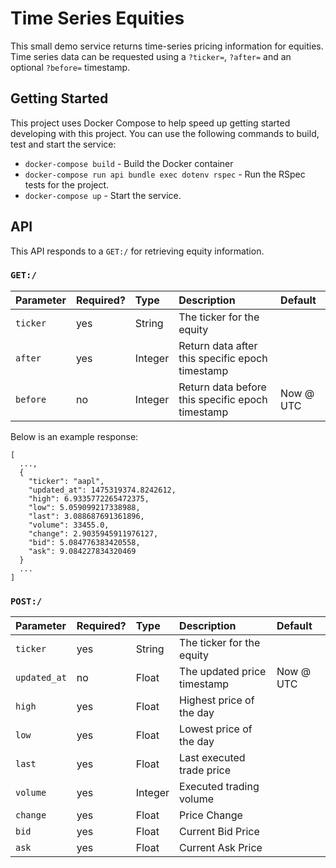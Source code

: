# Time Series Equities

This small demo service returns time-series pricing information for equities. Time series data can be requested using a `?ticker=`, `?after=` and an optional `?before=` timestamp.

## Getting Started

This project uses Docker Compose to help speed up getting started developing with this project. You can use the following commands to build, test and start the service:

* `docker-compose build` - Build the Docker container
* `docker-compose run api bundle exec dotenv rspec` - Run the RSpec tests for the project.
* `docker-compose up` - Start the service.

## API

This API responds to a `GET:/` for retrieving equity information.

### `GET:/`

| Parameter | Required? | Type          | Description                                          | Default                   |
|:----------|:----------|:--------------|:-----------------------------------------------------|:--------------------------|
| `ticker`  | yes       | String        | The ticker for the equity |                          |                           |
| `after`   | yes       | Integer       | Return data after this specific epoch timestamp      |                           |
| `before`  | no        | Integer       | Return data before this specific epoch timestamp     | Now @ UTC                 |

Below is an example response:

```
[
  ...,
  {
    "ticker": "aapl",
    "updated_at": 1475319374.8242612,
    "high": 6.9335772265472375,
    "low": 5.059099217338988,
    "last": 3.088687691361896,
    "volume": 33455.0,
    "change": 2.9035945911976127,
    "bid": 5.084776383420558,
    "ask": 9.084227834320469
  }
  ...
]
```

### `POST:/`                          
| Parameter              | Required?  | Type    | Description                        | Default               |
|:-----------------------|:-----------|:--------|:-----------------------------------|:----------------------|
| `ticker`               | yes        | String  | The ticker for the equity          |                       |
| `updated_at`           | no         | Float   | The updated price timestamp        | Now @ UTC             |
| `high`                 | yes        | Float   | Highest price of the day           |                       |
| `low`                  | yes        | Float   | Lowest price of the day            |                       |
| `last`                 | yes        | Float   | Last executed trade price          |                       |
| `volume`               | yes        | Integer | Executed trading volume            |                       |
| `change`               | yes        | Float   | Price Change                       |                       |
| `bid`                  | yes        | Float   | Current Bid Price                  |                       |
| `ask`                  | yes        | Float   | Current Ask Price                  |                        |
